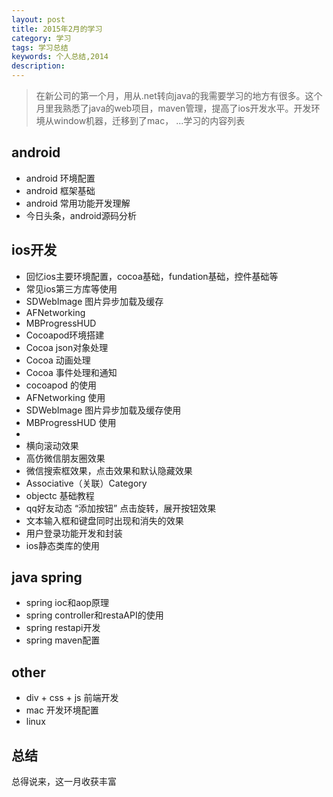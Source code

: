 ```yaml
---
layout: post
title: 2015年2月的学习
category: 学习
tags: 学习总结
keywords: 个人总结,2014
description: 
---
```


> 在新公司的第一个月，用从.net转向java的我需要学习的地方有很多。这个月里我熟悉了java的web项目，maven管理，提高了ios开发水平。开发环境从window机器，迁移到了mac，
...学习的内容列表

## android
-	android 环境配置
-	android 框架基础
-	android 常用功能开发理解
-	今日头条，android源码分析

## ios开发
-	回忆ios主要环境配置，cocoa基础，fundation基础，控件基础等
-	常见ios第三方库等使用
-	SDWebImage 图片异步加载及缓存
-	AFNetworking
-	MBProgressHUD
-	Cocoapod环境搭建
-	Cocoa json对象处理
-	Cocoa 动画处理
-	Cocoa 事件处理和通知
-	cocoapod 的使用
-	AFNetworking  使用
-	SDWebImage 图片异步加载及缓存使用
-	MBProgressHUD 使用
-
-	横向滚动效果
-	高仿微信朋友圈效果
-	微信搜索框效果，点击效果和默认隐藏效果
-	Associative（关联）Category
-	objectc 基础教程
-	qq好友动态 “添加按钮” 点击旋转，展开按钮效果
-	文本输入框和键盘同时出现和消失的效果
-	用户登录功能开发和封装
-	ios静态类库的使用

## java spring
- spring ioc和aop原理
- spring controller和restaAPI的使用
- spring restapi开发
- spring maven配置

## other
- div + css + js 前端开发
- mac 开发环境配置
- linux


## 总结
总得说来，这一月收获丰富
